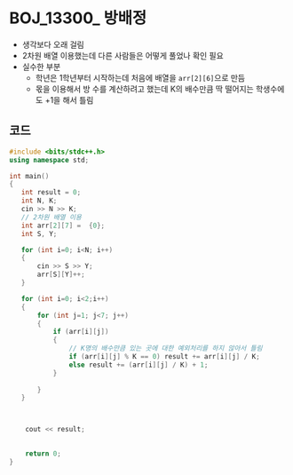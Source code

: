 # BOJ_13300_ 방배정

- 생각보다 오래 걸림
- 2차원 배열 이용했는데 다른 사람들은 어떻게 풀었나 확인 필요
- 실수한 부분
  - 학년은 1학년부터 시작하는데 처음에 배열을 `arr[2][6]`으로 만듬
  - 몫을 이용해서 방 수를 계산하려고 했는데 K의 배수만큼 딱 떨어지는 학생수에도 +1을 해서 틀림



## 코드

```c++
#include <bits/stdc++.h>
using namespace std;

int main()
{
   int result = 0;
   int N, K;
   cin >> N >> K;
   // 2차원 배열 이용
   int arr[2][7] =  {0};
   int S, Y;

   for (int i=0; i<N; i++)
   {
       cin >> S >> Y;
       arr[S][Y]++;
   }

   for (int i=0; i<2;i++)
   {
       for (int j=1; j<7; j++) 
       {
           if (arr[i][j])
           {
               // K명의 배수만큼 있는 곳에 대한 예외처리를 하지 않아서 틀림
               if (arr[i][j] % K == 0) result += arr[i][j] / K;
               else result += (arr[i][j] / K) + 1;
           }
           
       }
   }



    cout << result;

    
    return 0;
}
```

